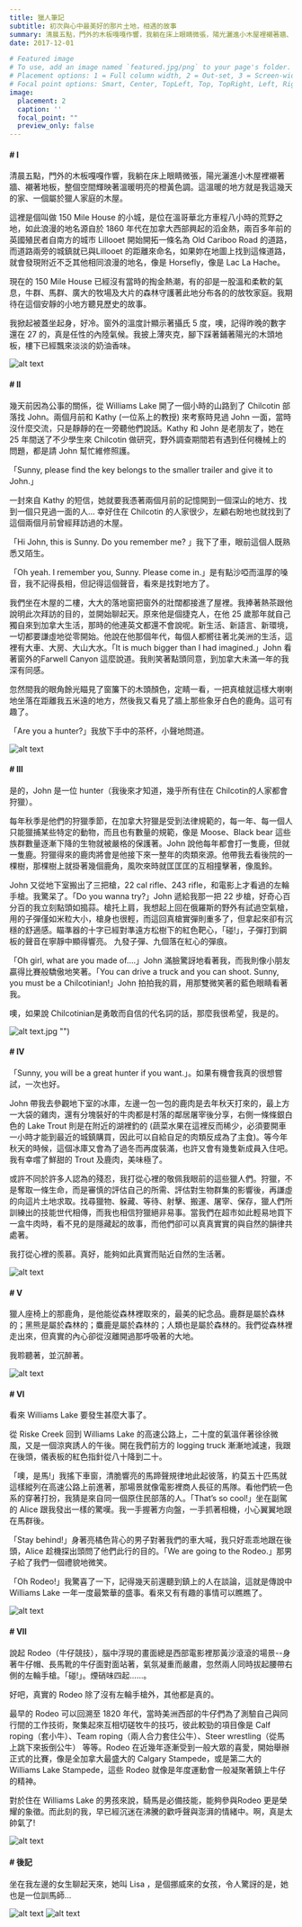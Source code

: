 ```yaml
---
title: 獵人筆記
subtitle: 初次與心中最美好的那片土地，相遇的故事
summary: 清晨五點，門外的木板嘎嘎作響，我躺在床上眼睛微張，陽光灑進小木屋裡襯著牆、襯著地板，整個空間輝映著溫暖明亮的橙黃色調。這溫暖的地方就是我這幾天的家、一個屬於獵人家庭的木屋。...
date: 2017-12-01

# Featured image
# To use, add an image named `featured.jpg/png` to your page's folder.
# Placement options: 1 = Full column width, 2 = Out-set, 3 = Screen-width
# Focal point options: Smart, Center, TopLeft, Top, TopRight, Left, Right, BottomLeft, Bottom, BottomRight
image:
  placement: 2
  caption: ''
  focal_point: ""
  preview_only: false
---
```



#### # I
清晨五點，門外的木板嘎嘎作響，我躺在床上眼睛微張，陽光灑進小木屋裡襯著牆、襯著地板，整個空間輝映著溫暖明亮的橙黃色調。這溫暖的地方就是我這幾天的家、一個屬於獵人家庭的木屋。

這裡是個叫做 150 Mile House 的小城，是位在溫哥華北方車程八小時的荒野之地，如此浪漫的地名源自於 1860 年代在加拿大西部興起的滔金熱，兩百多年前的英國殖民者自南方的城市 Lillooet 開始開拓一條名為 Old Cariboo Road 的道路，而道路兩旁的城鎮就已與Lillooet 的距離來命名，如果妳在地圖上找到這條道路，就會發現附近不乏其他相同浪漫的地名，像是 Horsefly，像是 Lac La Hache。

現在的 150 Mile House 已經沒有當時的掏金熱潮，有的卻是一股溫和柔軟的氣息，牛群、馬群、廣大的牧場及大片的森林守護著此地分布各的的放牧家庭。我期待在這個安靜的小地方聽見歷史的故事。

我掀起被蓋坐起身，好冷。窗外的溫度計顯示著攝氏 5 度，噢，記得昨晚的數字還在 27 的，真是任性的內陸氣候。我披上薄夾克，腳下踩著鋪著陽光的木頭地板，樓下已經飄來淡淡的奶油香味。


![alt text](IMG_2931_1.jpg "")

#### # II
幾天前因為公事的關係，從 Williams Lake 開了一個小時的山路到了 Chilcotin 部落找 John。兩個月前和 Kathy (一位系上的教授) 來考察時見過 John 一面，當時沒什麼交流，只是靜靜的在一旁聽他們說話。Kathy 和 John 是老朋友了，她在 25 年間送了不少學生來 Chilcotin 做研究，野外調查期間若有遇到任何機械上的問題，都是請 John 幫忙維修照護。

「Sunny, please find the key belongs to the smaller trailer and give it to John.」

一封來自 Kathy 的短信，她就要我憑著兩個月前的記憶開到一個深山的地方、找到一個只見過一面的人…  幸好住在 Chilcotin 的人家很少，左顧右盼地也就找到了這個兩個月前曾經拜訪過的木屋。

「Hi John, this is Sunny. Do you remember me? 」我下了車，眼前這個人既熟悉又陌生。

「Oh yeah. I remember you, Sunny. Please come in.」是有點沙啞而溫厚的嗓音，我不記得長相，但記得這個聲音，看來是找對地方了。

我們坐在木屋的二樓，大大的落地窗把窗外的壯闊都接進了屋裡。我捧著熱茶跟他說明此次拜訪的目的，並開始聊起天。原來他是個捷克人，在他 25 歲那年就自己獨自來到加拿大生活，那時的他連英文都還不會說呢。新生活、新語言、新環境，一切都要謙虛地從零開始。他說在他那個年代，每個人都嚮往著北美洲的生活，這裡有大車、大房、大山大水。「It is much bigger than I had imagined.」John 看著窗外的Farwell Canyon 這麼說道。我則笑著點頭同意，到加拿大未滿一年的我深有同感。

忽然間我的眼角餘光瞄見了窗簾下的木頭顏色，定睛一看，一把真槍就這樣大喇喇地坐落在距離我五米遠的地方，然後我又看見了牆上那些象牙白色的鹿角。這可有趣了。

「Are you a hunter?」我放下手中的茶杯，小聲地問道。

![alt text](IMG_4449_1.jpg "")

#### # III
是的，John 是一位 hunter（我後來才知道，幾乎所有住在 Chilcotin的人家都會狩獵）。

每年秋季是他們的狩獵季節，在加拿大狩獵是受到法律規範的，每一年、每一個人只能獵捕某些特定的動物，而且也有數量的規範，像是 Moose、Black bear 這些族群數量逐漸下降的生物就被嚴格的保護著。John 說他每年都會打一隻鹿，但就一隻鹿。狩獵得來的鹿肉將會是他接下來一整年的肉類來源。他帶我去看後院的一棵樹，那棵樹上就掛著幾個鹿角，風吹來時就匡匡匡的互相撞擊著，像風鈴。

John 又從地下室搬出了三把槍，22 cal rifle、243 rifle，和電影上才看過的左輪手槍。我驚呆了。「Do you wanna try?」John 遞給我那一把 22 步槍，好奇心百分百的我立刻點頭如搗蒜。槍托上肩，我想起上回在俄羅斯的野外有試過空氣槍，用的子彈僅如米粒大小，槍身也很輕，而這回真槍實彈則重多了，但拿起來卻有沉穩的舒適感。瞄準器的十字已經對準遠方松樹下的紅色靶心，「碰!」，子彈打到鋼板的聲音在寧靜中顯得響亮。
九發子彈、九個落在紅心的彈痕。

「Oh girl, what are you made of….」John 滿臉驚訝地看著我，而我則像小朋友贏得比賽般驕傲地笑著。「You can drive a truck and you can shoot. Sunny, you must be a Chilcotinian!」John 拍拍我的肩，用那雙微笑著的藍色眼睛看著我。

噢，如果說 Chilcotinian是勇敢而自信的代名詞的話，那麼我很希望，我是的。


![alt text](featured).jpg "")

#### # IV
「Sunny, you will be a great hunter if you want.」。如果有機會我真的很想嘗試，一次也好。

John 帶我去參觀地下室的冰庫，左邊一包一包的鹿肉是去年秋天打來的，最上方一大袋的雞肉，還有分塊裝好的牛肉都是村落的鄰居屠宰後分享，右側一條條銀白色的 Lake Trout 則是在附近的湖裡釣的 (蔬菜水果在這裡反而稀少，必須要開車一小時才能到最近的城鎮購買，因此可以自給自足的肉類反成為了主食)。等今年秋天的時候，這個冰庫又會為了過冬而再度裝滿，也許又會有幾隻新成員入住吧。我有幸嚐了鮮甜的 Trout 及鹿肉，美味極了。

或許不同於許多人認為的殘忍，我打從心裡的敬佩我眼前的這些獵人們。狩獵，不是奪取一條生命，而是審慎的評估自己的所需、評估對生物群集的影響後，再謙虛的向這片土地求取。找尋獵物、躲藏、等待、射擊、搬運、屠宰、保存，獵人們所訓練出的技能世代相傳，而我也相信狩獵絕非易事。當我們在超市如此輕易地買下一盒牛肉時，看不見的是隱藏起的故事，而他們卻可以真真實實的與自然的韻律共處著。

我打從心裡的羨慕。真好，能夠如此真實而貼近自然的生活著。

![alt text](IMG_7289_1.jpg "")

#### # V
獵人座椅上的那鹿角，是他能從森林裡取來的，最美的紀念品。鹿群是屬於森林的；黑熊是屬於森林的；麋鹿是屬於森林的；人類也是屬於森林的。我們從森林裡走出來，但真實的內心卻從沒離開過那呼吸著的大地。

我聆聽著，並沉醉著。

![alt text](IMG_7278_1.jpg "")

#### # VI
看來 Williams Lake 要發生甚麼大事了。

從 Riske Creek 回到 Williams Lake 的高速公路上，二十度的氣溫伴著徐徐微風，又是一個涼爽誘人的午後。開在我們前方的 logging truck 漸漸地減速，我跟在後頭，儀表板的紅色指針從八十降到二十。

「噢，是馬!」我搖下車窗，清脆響亮的馬蹄聲規律地此起彼落，約莫五十匹馬就這樣縱列在高速公路上前進著，那場景就像電影裡商人長征的馬隊。看他們統一色系的穿著打扮，我猜是來自同一個原住民部落的人。「That’s so cool!」坐在副駕的 Alice 跟我發出一樣的驚嘆。我一手握著方向盤，一手抓著相機，小心翼翼地跟在馬群後。

「Stay behind!」身著亮橘色背心的男子對著我們的車大喊，我只好乖乖地跟在後頭，Alice 趁機探出頭問了他們此行的目的。「We are going to the Rodeo.」那男子給了我們一個禮貌地微笑。

「Oh Rodeo!」我驚喜了一下，記得幾天前還聽到鎮上的人在談論，這就是傳說中 Williams Lake 一年一度最繁華的盛事。看來又有有趣的事情可以瞧瞧了。

![alt text](IMG_4591_1.jpg "")

#### # VII
說起 Rodeo（牛仔競技），腦中浮現的畫面總是西部電影裡那黃沙滾滾的場景--身著牛仔帽、長馬靴的牛仔面對面站著，氣氛凝重而嚴肅，忽然兩人同時拔起腰帶右側的左輪手槍。「碰!」。煙硝味四起……。

好吧，真實的 Rodeo 除了沒有左輪手槍外，其他都是真的。

最早的 Rodeo 可以回溯至 1820 年代，當時美洲西部的牛仔們為了測驗自己與同行間的工作技術，聚集起來互相切磋牧牛的技巧，彼此較勁的項目像是 Calf roping（套小牛）、Team roping（兩人合力套住公牛）、Steer wrestling（從馬上跳下來扳倒公牛） 等等。Rodeo 在近幾年逐漸受到一般大眾的喜愛，開始舉辦正式的比賽，像是全加拿大最盛大的 Calgary Stampede，或是第二大的 Williams Lake Stampede，這些 Rodeo 就像是年度運動會一般凝聚著鎮上牛仔的精神。

對於住在 Williams Lake 的男孩來說，騎馬是必備技能，能夠參與Rodeo 更是榮耀的象徵。而此刻的我，早已經沉迷在沸騰的歡呼聲與澎湃的情緒中。啊，真是太帥氣了!

![alt text](IMG_5044_1.jpg "")


#### # 後記
坐在我左邊的女生聊起天來，她叫 Lisa ，是個挪威來的女孩，令人驚訝的是，她也是一位訓馬師...

![alt text](IMG_6178_1.jpg "")
![alt text](IMG_4726_1.jpg "")

